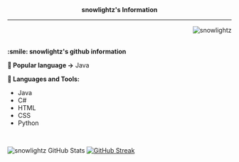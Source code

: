 <div align="center"><strong>snowlightz's Information</strong></div>
<hr>
<p align="right"><img src="https://komarev.com/ghpvc/?username=snowlightz&label=Views&color=0e75b6&style=flat" alt="snowlightz"></p>
<br>
<strong>:smile: snowlightz's github information</strong>
<br>

<b>🔗 Popular language -></b> Java
<br>

<b>🔧 Languages and Tools:</b>
- Java
- C#
- HTML
- CSS
- Python

<br>

![snowlightz GitHub Stats](https://stats.hyochan.dev/api/github-stats-advanced?login=snowlightz)
[![GitHub Streak](https://github-readme-streak-stats.herokuapp.com/?user=snowlightz&show_icon=true&locale=en&theme=github-dark-blue)](https://git.io/streak-stats)
